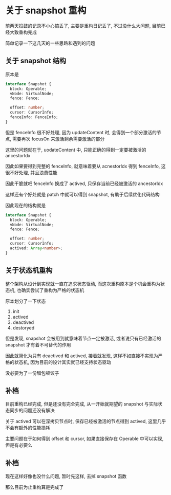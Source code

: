 # 关于 snapshot 重构

前两天捣鼓的记录不小心搞丢了, 主要是重构日记丢了, 不过没什么大问题, 目前已经大致重构完成

简单记录一下这几天的一些思路和遇到的问题

## 关于 snapshot 结构

原本是

```typescript
interface Snapshot {
  block: Operable;
  vNode: VirtualNode;
  fence: Fence;

  offset: number;
  cursor: CursorInfo;
  fenceInfo: FenceInfo;
}
```

但是 fenceInfo 很不好处理, 因为 updateContent 时, 会得到一个部分激活的节点, 需要再次 focusOn 来激活剩余需要激活的部分

这里的问题就在于, uodateContent 中, 只能正确的得到一定要被激活的 ancestorIdx

因此如果要得到完整的 fenceInfo, 就意味着要从 acnestorIdx 得到 fenceInfo, 这很不好处理, 并且浪费性能

因此干脆就吧 fenceInfo 换成了 actived, 只保存当前已经被激活的 ancestorIdx

这样还有个好处就是 patch 中就可以得到 snapshot, 有助于后续优化代码结构

因此现在的结构就是

```typescript
interface Snapshot {
  block: Operable;
  vNode: VirtualNode;
  fence: Fence;

  offset: number;
  cursor: CursorInfo;
  actived: Array<number>;
}
```

## 关于状态机重构

整个架构从设计到实现就一直在追求状态驱动, 而这次重构原本是个机会重构为状态机, 也确实尝试了重构为严格的状态机

原本划分了一下状态

1. init
2. actived
3. deactived
4. destoryed

但是发现, snapshot 会被用到就意味着节点一定被激活, 或者说只有已经激活的 snapshot 才有着不可替代的作用

因此就简化为只有 deactived 和 actived, 接着就发现, 这样不如直接不实现为严格的状态机, 因为目前的设计其实就已经支持状态驱动

没必要为了一份醋包顿饺子

## 补档

目前重构已经完成, 但是还没有完全完成, 从一开始就期望的 snapshot 与实际状态同步的问题还没有解决

关于 actived 可以在深拷贝节点时, 保存已经被激活的节点得到 actived, 这里几乎不会有额外的性能损耗

主要问题在于如何得到 offset 和 cursor, 如果直接保存在 Operable 中可以实现, 但是有必要么

## 补档

现在这样好像也没什么问题, 暂时先这样, 去掉 snapshot 函数

那么目前为止重构算是完成了
